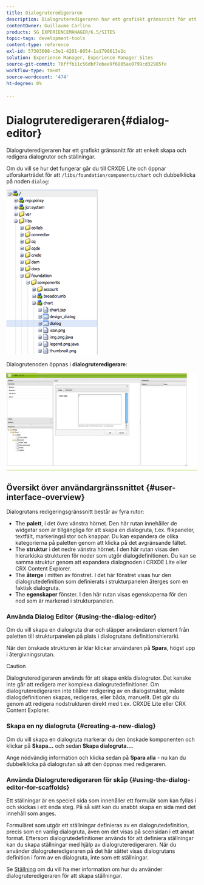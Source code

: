 ```yaml
---
title: Dialogruteredigeraren
description: Dialogruteredigeraren har ett grafiskt gränssnitt för att enkelt skapa och redigera dialogrutor och ställningar.
contentOwner: Guillaume Carlino
products: SG_EXPERIENCEMANAGER/6.5/SITES
topic-tags: development-tools
content-type: reference
exl-id: 57303608-c3e1-4201-8054-1a1798613e2c
solution: Experience Manager, Experience Manager Sites
source-git-commit: 76fffb11c56dbf7ebee9f6805ae0799cd32985fe
workflow-type: tm+mt
source-wordcount: '474'
ht-degree: 0%

---
```


# Dialogruteredigeraren{#dialog-editor}

Dialogruteredigeraren har ett grafiskt gränssnitt för att enkelt skapa och redigera dialogrutor och ställningar.

Om du vill se hur det fungerar går du till CRXDE Lite och öppnar utforskarträdet för att `/libs/foundation/components/chart` och dubbelklicka på noden `dialog`:

![chlimage_1-247](assets/chlimage_1-247.png)

Dialogrutenoden öppnas i **dialogruteredigerare**:

![screen_shot_2012-02-01at25033pm](assets/screen_shot_2012-02-01at25033pm.png)

## Översikt över användargränssnittet {#user-interface-overview}

Dialogrutans redigeringsgränssnitt består av fyra rutor:

* The **palett**, i det övre vänstra hörnet. Den här rutan innehåller de widgetar som är tillgängliga för att skapa en dialogruta, t.ex. flikpaneler, textfält, markeringslistor och knappar. Du kan expandera de olika kategorierna på paletten genom att klicka på det avgränsande fältet.
* The **struktur** i det nedre vänstra hörnet. I den här rutan visas den hierarkiska strukturen för noder som utgör dialogdefinitionen. Du kan se samma struktur genom att expandera dialognoden i CRXDE Lite eller CRX Content Explorer.
* The **återge** i mitten av fönstret. I det här fönstret visas hur den dialogrutedefinition som definierats i strukturpanelen återges som en faktisk dialogruta.
* The **egenskaper** fönster. I den här rutan visas egenskaperna för den nod som är markerad i strukturpanelen.

### Använda Dialog Editor {#using-the-dialog-editor}

Om du vill skapa en dialogruta drar och släpper användaren element från paletten till strukturpanelen på plats i dialogrutans definitionshierarki.

När den önskade strukturen är klar klickar användaren på **Spara**, högst upp i återgivningsrutan.

>[!CAUTION]
>
>Dialogruteredigeraren används för att skapa enkla dialogrutor. Det kanske inte går att redigera mer komplexa dialogrutedefinitioner. Om dialogruteredigeraren inte tillåter redigering av en dialogstruktur, måste dialogdefinitionen skapas, redigeras, eller båda, manuellt. Det gör du genom att redigera nodstrukturen direkt med t.ex. CRXDE Lite eller CRX Content Explorer.

### Skapa en ny dialogruta {#creating-a-new-dialog}

Om du vill skapa en dialogruta markerar du den önskade komponenten och klickar på **Skapa...** och sedan **Skapa dialogruta...**.

Ange nödvändig information och klicka sedan på **Spara alla** - nu kan du dubbelklicka på dialogrutan så att den öppnas med redigeraren.

### Använda Dialogruteredigeraren för skåp {#using-the-dialog-editor-for-scaffolds}

Ett ställningar är en speciell sida som innehåller ett formulär som kan fyllas i och skickas i ett enda steg. På så sätt kan du snabbt skapa en sida med det innehåll som anges.

Formuläret som utgör ett ställningar definieras av en dialogrutedefinition, precis som en vanlig dialogruta, även om det visas på scensidan i ett annat format. Eftersom dialogrutedefinitioner används för att definiera ställningar kan du skapa ställningar med hjälp av dialogruteredigeraren. När du använder dialogruteredigeraren på det här sättet visas dialogrutans definition i form av en dialogruta, inte som ett ställningar.

Se [Ställning](/help/sites-authoring/scaffolding.md) om du vill ha mer information om hur du använder dialogruteredigeraren för att skapa ställningar.
